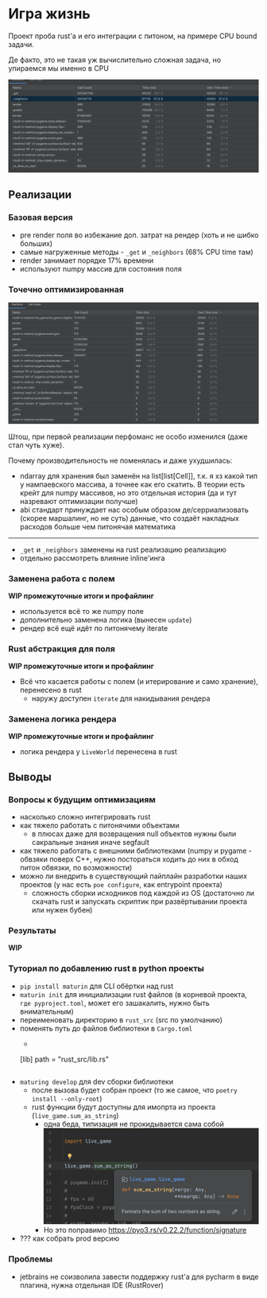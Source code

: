 # Игра жизнь

Проект проба rust'а и его интеграции с питоном, на примере CPU bound задачи.

Де факто, это не такая уж вычислительно сложная задача, но упираемся мы именно в CPU

![Профайлинг pure python версии](./docs/pure%20python%20profile.png)

## Реализации

### Базовая версия

- pre render поля во избежание доп. затрат на рендер (хоть и не шибко больших)
- самые нагруженные методы - `_get` и `_neighbors` (68% CPU time там)
- render занимает порядке 17% времени
- используют numpy массив для состояния поля

### Точечно оптимизированная

![первый вариант оптимизации](./docs/first%20rust%20impl%20profile.png)

Штош, при первой реализации перфоманс не особо изменился (даже стал чуть хуже).

Почему производительность не поменялась и даже ухудшилась:

- ndarray для хранения был заменён на list[list[Cell]], т.к. я хз какой тип у нампаевского массива, а точнее как его
  скатить. В теории есть крейт для numpy массивов, но это отдельная история (да и тут назревают оптимизации получше)
- abi стандарт принуждает нас особым образом де/серриализовать (скорее маршалинг, но не суть) данные, что создаёт
  накладных расходов больше чем питонячая математика

------

- `_get` и `_neighbors` заменены на rust реализацию реализацию
- отдельно рассмотреть влияние inline'инга

### Заменена работа с полем

**WIP промежуточные итоги и профайлинг**

- используется всё то же numpy поле
- дополнительно заменена логика (вынесен `update`)
- рендер всё ещё идёт по питонячему iterate

### Rust абстракция для поля

**WIP промежуточные итоги и профайлинг**

- Всё что касается работы с полем (и итерирование и само хранение), перенесено в rust
    - наружу доступен `iterate` для накидывания рендера

### Заменена логика рендера

**WIP промежуточные итоги и профайлинг**

- логика рендера у `LiveWorld` перенесена в rust

## Выводы

### Вопросы к будущим оптимизациям

- насколько сложно интегрировать rust
- как тяжело работать с питонячими объектами
    - в плюсах даже для возвращения null объектов нужны были сакральные знания иначе segfault
- как тяжело работать с внешними библиотеками (numpy и pygame - обвзяки поверх C++, нужно постораться ходить до них в
  обход питон обвязки, по возможности)
- можно ли внедрить в существующий пайплайн разработки наших проектов (у нас есть `poe configure`, как entrypoint
  проекта)
    - сложность сборки исходников под каждой из OS (достаточно ли скачать rust и запускать скриптик при развёртывании
      проекта или нужен бубен)

### Результаты

**WIP**

### Туториал по добавлению rust в python проекты

- `pip install maturin` для CLI обёртки над rust
- `maturin init` для инициализации rust файлов (в корневой проекта, `где pyproject.toml`, может его зашакалить, нужно
  быть внимательным)
- переименовать директорию в `rust_src` (src по умолчанию)
- поменять путь до файлов библиотеки в `Cargo.toml`
    - ```toml
  [lib]
  path = "rust_src/lib.rs"
    ```
- `maturing develop` для dev сборки библиотеки
    - после вызова будет собран проект (то же самое, что `poetry install --only-root`)
    - rust функции будут доступны для имопрта из проекта (`live_game.sum_as_string`)
        - одна беда, типизация не прокидывается сама
          собой ![пример вызова доступного после сборки](docs/build_rust_lib_import_example.png)
        - Но это поправимо https://pyo3.rs/v0.22.2/function/signature
- ??? как собрать prod версию

### Проблемы

- jetbrains не соизволила завести поддержку rust'а для pycharm в виде плагина, нужна отдельная IDE (RustRover)